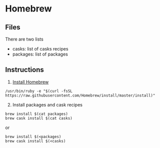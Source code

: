 # Homebrew

## Files
There are two lists

 * casks: list of casks recipes
 * packages: list of packages

## Instructions

1. [Install Homebrew](https://brew.sh/index_it)
  
  ```
  /usr/bin/ruby -e "$(curl -fsSL https://raw.githubusercontent.com/Homebrew/install/master/install)"
  ```
2. Install packages and cask recipes

  ```
  brew install $(cat packages)
  brew cask install $(cat casks)
  ``` 
  or
  
  ```
  brew install $(<packages)
  brew cask install $(<casks)
  ```


